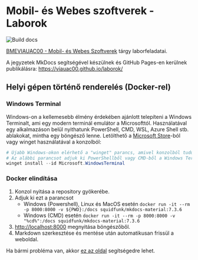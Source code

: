 # Mobil- és Webes szoftverek - Laborok

![Build docs](https://github.com/bmeviauac01/laborok/workflows/Build%20docs/badge.svg?branch=master)

[BMEVIAUAC00 - Mobil- és Webes Szoftverek](https://www.aut.bme.hu/Course/mobilesweb) tárgy laborfeladatai.

A jegyzetek MkDocs segítségével készülnek és GitHub Pages-en kerülnek publikálásra: <https://viauac00.github.io/laborok/>

## Helyi gépen történő renderelés (Docker-rel)

### Windows Terminal

Windows-on a kellemesebb élmény érdekében ajánlott telepíteni a Windows Terminalt, ami egy modern terminál emulátor a Microsofttól. Használatával egy alkalmazáson belül nyithatunk PowerShell, CMD, WSL, Azure Shell stb. ablakokat, mintha egy böngésző lenne. Letölthető a [Microsoft Store](https://www.microsoft.com/store/apps/9n0dx20hk701)-ból vagy winget használatával a konzolból:

```powershell
# Újabb Windows-okon elérhető a "winget" parancs, amivel konzolból tudunk telepíteni alkalmazásokat
# Az alábbi parancsot adjuk ki PowerShellből vagy CMD-ből a Windows Terminal telepítéséhez:
winget install --id Microsoft.WindowsTerminal
```

### Docker elindítása

1. Konzol nyitása a repository gyökerébe.
2. Adjuk ki ezt a parancsot
   - Windows (Powershell), Linux és MacOS esetén `docker run -it --rm -p 8000:8000 -v ${PWD}:/docs squidfunk/mkdocs-material:7.3.6`
   - Windows (CMD) esetén `docker run -it --rm -p 8000:8000 -v "%cd%":/docs squidfunk/mkdocs-material:7.3.6`
3. <http://localhost:8000> megnyitása böngészőből.
4. Markdown szerkesztése és mentése után automatikusan frissül a weboldal.

Ha bármi probléma van, akkor [ez az oldal][Material for MkDocs] segítségedre lehet.

[Material for MkDocs]: https://squidfunk.github.io/mkdocs-material/creating-your-site/